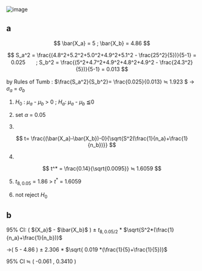 ![image](https://github.com/user-attachments/assets/2e6c88bf-87c7-4edf-a06a-b0bec2c9130c)

## a

$$
\bar{X_a} = 5 ; \bar{X_b} = 4.86
$$

$$
S_a^2 = \frac{(4.8^2+5.2^2+5.0^2+4.9^2+5.1^2 - \frac{25^2}{5})}{5-1} = 0.025　　;   S_b^2 = \frac{(5^2+4.7^2+4.9^2+4.8^2+4.9^2 - \frac{24.3^2}{5})}{5-1} = 0.013
$$

by Rules of Tumb : $\frac{S_a^2}{S_b^2}= \frac{0.025}{0.013} ≒ 1.923 $ 
→　 $\sigma_a$  = $\sigma_b$

1. $H_0$ : $\mu_a$ - $\mu_b$ > 0 ; $H_a$: $\mu_a$ - $\mu_b$ ≦0
2. set $\alpha$ = 0.05

3.
$$
t= \frac{(\bar{X_a}-\bar{X_b})-0}{\sqrt{S^2(\frac{1}{n_a}+\frac{1}{n_b})}}
$$ 

4.
$$
 t^* = \frac{0.14}{\sqrt{0.0095}} ≒ 1.6059
$$

5. $t_{8,0.05}$ = 1.86 > $t^*$ = 1.6059

6. not reject $H_0$

## b

95% CI: ( $\{X_a}$ - $\bar{X_b}$ ) ± $t_{8,0.05/2}$ * $\sqrt{S^2*(\frac{1}{n_a}+\frac{1}{n_b})}$ 

→( 5 - 4.86 ) ± 2.306 * $\sqrt{ 0.019 *(\frac{1}{5}+\frac{1}{5})}$

95% CI ≒ ( -0.061 , 0.3410 )

